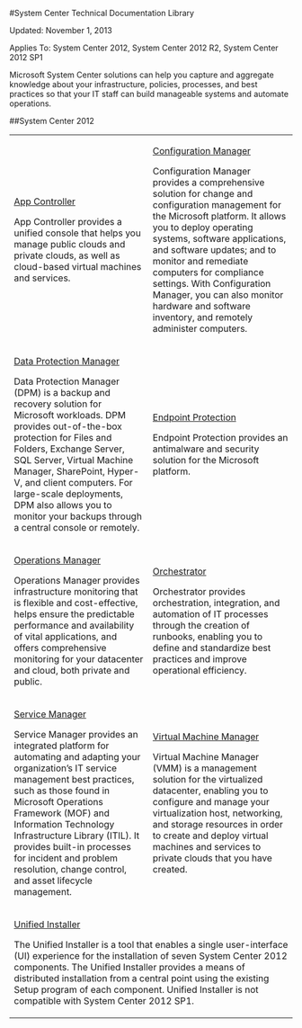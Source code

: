 #System Center Technical Documentation Library

Updated: November 1, 2013

Applies To: System Center 2012, System Center 2012 R2, System Center 2012 SP1

Microsoft System Center solutions can help you capture and aggregate knowledge about your infrastructure, policies, processes, and best practices so that your IT staff can build manageable systems and automate operations.

##System Center 2012

<table>
<tbody>
<tr>
<td><p>
<a href="http://go.microsoft.com/fwlink/?linkid=231694">App Controller</a></p>
<p>App Controller provides a unified console that helps you manage public clouds and private clouds, as well as cloud-based virtual machines and services. </p></td>
<td><p>
<a href="http://go.microsoft.com/fwlink/p/?linkid=231675">Configuration Manager</a></p>
<p>Configuration Manager provides a comprehensive solution for change and configuration management for the Microsoft platform. It allows you to deploy operating systems, software applications, and software updates; and to monitor and remediate computers for compliance settings. With Configuration Manager, you can also monitor hardware and software inventory, and remotely administer computers.</p></td>
</tr>
<tr>
<td><p>
<a href="http://go.microsoft.com/fwlink/p/?linkid=239439">Data Protection Manager</a></p>
<p>Data Protection Manager (DPM) is a backup and recovery solution for Microsoft workloads. DPM provides out-of-the-box protection for Files and Folders, Exchange Server, SQL Server, Virtual Machine Manager, SharePoint, Hyper-V, and client computers. For large-scale deployments, DPM also allows you to monitor your backups through a central console or remotely.</p></td>
<td><p>
<a href="http://go.microsoft.com/fwlink/p/?linkid=231673">Endpoint Protection</a></p>
<p>Endpoint Protection provides an antimalware and security solution for the Microsoft platform.</p></td>
</tr>
<tr>
<td><p>
<a href="http://go.microsoft.com/fwlink/p/?linkid=231676">Operations Manager</a></p>
<p>Operations Manager provides infrastructure monitoring that is flexible and cost-effective, helps ensure the predictable performance and availability of vital applications, and offers comprehensive monitoring for your datacenter and cloud, both private and public.</p></td>
<td><p>
<a href="http://go.microsoft.com/fwlink/p/?linkid=231677">Orchestrator</a></p>
<p>Orchestrator provides orchestration, integration, and automation of IT processes through the creation of runbooks, enabling you to define and standardize best practices and improve operational efficiency.</p></td>
</tr>
<tr>
<td><p>
<a href="http://go.microsoft.com/fwlink/p/?linkid=231678">Service Manager</a></p>
<p>Service Manager provides an integrated platform for automating and adapting your organization’s IT service management best practices, such as those found in Microsoft Operations Framework (MOF) and Information Technology Infrastructure Library (ITIL). It provides built-in processes for incident and problem resolution, change control, and asset lifecycle management.</p></td>
<td><p>
<a href="http://go.microsoft.com/fwlink/p/?linkid=231679">Virtual Machine Manager</a></p>
<p>Virtual Machine Manager (VMM) is a management solution for the virtualized datacenter, enabling you to configure and manage your virtualization host, networking, and storage resources in order to create and deploy virtual machines and services to private clouds that you have created.</p></td>
</tr>
<tr>
<td colspan="2"><p>
<a href="http://go.microsoft.com/fwlink/p/?linkid=239440">Unified Installer</a></p>
<p>The Unified Installer is a tool that enables a single user-interface (UI) experience for the installation of seven System Center 2012 components. The Unified Installer provides a means of distributed installation from a central point using the existing Setup program of each component. Unified Installer is not compatible with System Center 2012 SP1.</p></td>
</tr>
</tbody>
</table>
